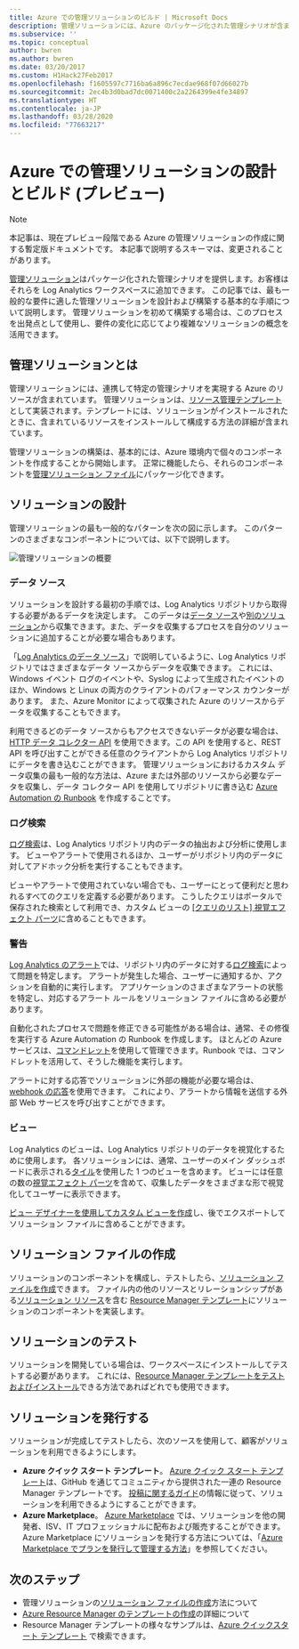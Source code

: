 ```yaml
---
title: Azure での管理ソリューションのビルド | Microsoft Docs
description: 管理ソリューションには、Azure のパッケージ化された管理シナリオが含まれており、お客様はそれを Log Analytics ワークスペースに追加できます。  この記事では、管理ソリューションを作成してお使いの環境で使用したり顧客に提供したりする方法について、詳しく説明します。
ms.subservice: ''
ms.topic: conceptual
author: bwren
ms.author: bwren
ms.date: 03/20/2017
ms.custom: H1Hack27Feb2017
ms.openlocfilehash: f1605597c7716ba6a896c7ecdae968f07d66027b
ms.sourcegitcommit: 2ec4b3d0bad7dc0071400c2a2264399e4fe34897
ms.translationtype: HT
ms.contentlocale: ja-JP
ms.lasthandoff: 03/28/2020
ms.locfileid: "77663217"
---
```

# <a name="design-and-build-a-management-solution-in-azure-preview"></a>Azure での管理ソリューションの設計とビルド (プレビュー)
> [!NOTE]
> 本記事は、現在プレビュー段階である Azure の管理ソリューションの作成に関する暫定版ドキュメントです。 本記事で説明するスキーマは、変更されることがあります。

[管理ソリューション]( solutions.md)はパッケージ化された管理シナリオを提供します。お客様はそれらを Log Analytics ワークスペースに追加できます。  この記事では、最も一般的な要件に適した管理ソリューションを設計および構築する基本的な手順について説明します。  管理ソリューションを初めて構築する場合は、このプロセスを出発点として使用し、要件の変化に応じてより複雑なソリューションの概念を活用できます。

## <a name="what-is-a-management-solution"></a>管理ソリューションとは

管理ソリューションには、連携して特定の管理シナリオを実現する Azure のリソースが含まれています。  管理ソリューションは、[リソース管理テンプレート](../../azure-resource-manager/templates/quickstart-create-templates-use-the-portal.md)として実装されます。テンプレートには、ソリューションがインストールされたときに、含まれているリソースをインストールして構成する方法の詳細が含まれています。

管理ソリューションの構築は、基本的には、Azure 環境内で個々のコンポーネントを作成することから開始します。  正常に機能したら、それらのコンポーネントを[管理ソリューション ファイル]( solutions-solution-file.md)にパッケージ化できます。 


## <a name="design-your-solution"></a>ソリューションの設計
管理ソリューションの最も一般的なパターンを次の図に示します。  このパターンのさまざまなコンポーネントについては、以下で説明します。

![管理ソリューションの概要](media/solutions-creating/solution-overview.png)


### <a name="data-sources"></a>データ ソース
ソリューションを設計する最初の手順では、Log Analytics リポジトリから取得する必要があるデータを決定します。  このデータは[データ ソース](../../azure-monitor/platform/agent-data-sources.md)や[別のソリューション]( solutions.md)から収集できます。また、データを収集するプロセスを自分のソリューションに追加することが必要な場合もあります。

「[Log Analytics のデータ ソース](../../azure-monitor/platform/agent-data-sources.md)」で説明しているように、Log Analytics リポジトリではさまざまなデータ ソースからデータを収集できます。  これには、Windows イベント ログのイベントや、Syslog によって生成されたイベントのほか、Windows と Linux の両方のクライアントのパフォーマンス カウンターがあります。  また、Azure Monitor によって収集された Azure のリソースからデータを収集することもできます。  

利用できるどのデータ ソースからもアクセスできないデータが必要な場合は、[HTTP データ コレクター API](../../azure-monitor/platform/data-collector-api.md) を使用できます。この API を使用すると、REST API を呼び出すことができる任意のクライアントから Log Analytics リポジトリにデータを書き込むことができます。  管理ソリューションにおけるカスタム データ収集の最も一般的な方法は、Azure または外部のリソースから必要なデータを収集し、データ コレクター API を使用してリポジトリに書き込む [Azure Automation の Runbook](../../automation/automation-runbook-types.md) を作成することです。  

### <a name="log-searches"></a>ログ検索
[ログ検索](../../azure-monitor/log-query/log-query-overview.md)は、Log Analytics リポジトリ内のデータの抽出および分析に使用します。  ビューやアラートで使用されるほか、ユーザーがリポジトリ内のデータに対してアドホック分析を実行することもできます。  

ビューやアラートで使用されていない場合でも、ユーザーにとって便利だと思われるすべてのクエリを定義する必要があります。  こうしたクエリはポータルで保存された検索として利用でき、カスタム ビューの [[クエリのリスト] 視覚エフェクト パーツ](../../azure-monitor/platform/view-designer-parts.md#list-of-queries-part)に含めることもできます。

### <a name="alerts"></a>警告
[Log Analytics のアラート](../../azure-monitor/platform/alerts-overview.md)では、リポジトリ内のデータに対する[ログ検索](#log-searches)によって問題を特定します。  アラートが発生した場合、ユーザーに通知するか、アクションを自動的に実行します。 アプリケーションのさまざまなアラートの状態を特定し、対応するアラート ルールをソリューション ファイルに含める必要があります。

自動化されたプロセスで問題を修正できる可能性がある場合は、通常、その修復を実行する Azure Automation の Runbook を作成します。  ほとんどの Azure サービスは、[コマンドレット](/powershell/azure/overview)を使用して管理できます。Runbook では、コマンドレットを活用して、そうした機能を実行します。

アラートに対する応答でソリューションに外部の機能が必要な場合は、[webhook の応答](../../azure-monitor/platform/alerts-metric.md)を使用できます。  これにより、アラートから情報を送信する外部 Web サービスを呼び出すことができます。

### <a name="views"></a>ビュー
Log Analytics のビューは、Log Analytics リポジトリのデータを視覚化するために使用します。  各ソリューションには、通常、ユーザーのメイン ダッシュボードに表示される[タイル](../../azure-monitor/platform/view-designer-tiles.md)を使用した 1 つのビューを含めます。  ビューには任意の数の[視覚エフェクト パーツ](../../azure-monitor/platform/view-designer-parts.md)を含めて、収集したデータをさまざまな形で視覚化してユーザーに表示できます。

[ビュー デザイナーを使用してカスタム ビューを作成](../../azure-monitor/platform/view-designer.md)し、後でエクスポートしてソリューション ファイルに含めることができます。  


## <a name="create-solution-file"></a>ソリューション ファイルの作成
ソリューションのコンポーネントを構成し、テストしたら、[ソリューション ファイルを作成]( solutions-solution-file.md)できます。  ファイル内の他のリソースとリレーションシップがある[ソリューション リソース]( solutions-solution-file.md#solution-resource)を含む [Resource Manager テンプレート](../../azure-resource-manager/templates/template-syntax.md)にソリューションのコンポーネントを実装します。  


## <a name="test-your-solution"></a>ソリューションのテスト
ソリューションを開発している場合は、ワークスペースにインストールしてテストする必要があります。  これには、[Resource Manager テンプレートをテストおよびインストール](../../azure-resource-manager/templates/deploy-powershell.md)できる方法であればどれでも使用できます。

## <a name="publish-your-solution"></a>ソリューションを発行する
ソリューションが完成してテストしたら、次のソースを使用して、顧客がソリューションを利用できるようにします。

- **Azure クイック スタート テンプレート**。  [Azure クイック スタート テンプレート](https://azure.microsoft.com/resources/templates/)は、GitHub を通じてコミュニティから提供された一連の Resource Manager テンプレートです。  [投稿に関するガイド](https://github.com/Azure/azure-quickstart-templates/tree/master/1-CONTRIBUTION-GUIDE)の情報に従って、ソリューションを利用できるようにすることができます。
- **Azure Marketplace**。  [Azure Marketplace](https://azuremarketplace.microsoft.com/marketplace/) では、ソリューションを他の開発者、ISV、IT プロフェッショナルに配布および販売することができます。  Azure Marketplace にソリューションを発行する方法については、「[Azure Marketplace でプランを発行して管理する方法](../../marketplace/marketplace-publishers-guide.md)」を参照してください。



## <a name="next-steps"></a>次のステップ
* 管理ソリューションの[ソリューション ファイルの作成]( solutions-solution-file.md)方法について
* [Azure Resource Manager のテンプレートの作成](../../azure-resource-manager/templates/template-syntax.md)の詳細について
* Resource Manager テンプレートの様々なサンプルは、[Azure クイックスタート テンプレート](https://azure.microsoft.com/documentation/templates) で検索できます。
